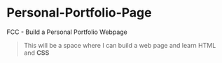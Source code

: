 # Personal-Portfolio-Page
FCC - Build a Personal Portfolio Webpage

>This will be a space where I can build a web page and learn HTML and <strong>CSS</strong>
